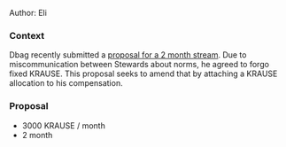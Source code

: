 Author: Eli

### Context

Dbag recently submitted a [proposal for a 2 month stream](https://snapshot.org/#/krausehouse.eth/proposal/0x952ffd125cb502ab9545153d60b8d8720816fa471592d80e835fce4890fd1d01).  Due to miscommunication between Stewards about norms, he agreed to forgo fixed KRAUSE.  This proposal seeks to amend that by attaching a KRAUSE allocation to his compensation.

### Proposal

- 3000 KRAUSE / month
- 2 month